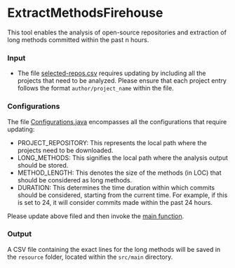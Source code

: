 # ExtractMethodsFirehouse
This tool enables the analysis of open-source repositories and extraction of long methods committed within the past n hours.

### Input
* The file [selected-repos.csv](https://github.com/maldil/ExtractMethodsFirehouse/blob/main/ExtractMethodsFirehouse/selected-repos.csv) requires updating by including all the projects that need to be analyzed. Please ensure that each project entry follows the format `author/project_name` within the file.

### Configurations
The file [Configurations.java](https://github.com/maldil/ExtractMethodsFirehouse/blob/main/ExtractMethodsFirehouse/src/main/java/config/Configurations.java) encompasses all the configurations that require updating:

- PROJECT_REPOSITORY: This represents the local path where the projects need to be downloaded.
- LONG_METHODS: This signifies the local path where the analysis output should be stored.
- METHOD_LENGTH: This denotes the size of the methods (in LOC) that should be considered as long methods.
- DURATION: This determines the time duration within which commits should be considered, starting from the current time. For example, if this is set to 24, it will consider commits made within the past 24 hours.

Please update above filed and then invoke the [main function](https://github.com/maldil/ExtractMethodsFirehouse/blob/12c6356168301831095b951817328cda3838daed/ExtractMethodsFirehouse/src/main/java/org/com/Main.java#L40). 

### Output
A CSV file containing the exact lines for the long methods will be saved in the `resource` folder, located within the `src/main` directory.

